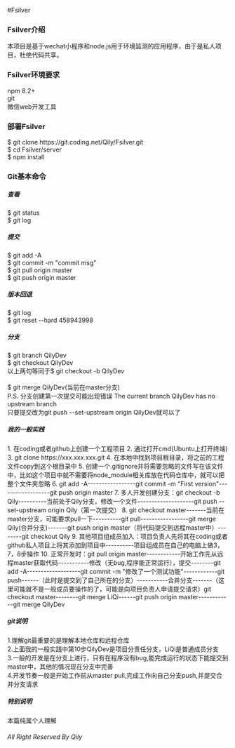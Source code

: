 #Fsilver
<h3>Fsilver介绍</h3>
<p>
    本项目是基于wechat小程序和node.js用于环境监测的应用程序，由于是私人项目，杜绝代码共享。
</p>

<h3>Fsilver环境要求</h3>
<p>
    npm 8.2+<br>
    git<br>
    微信web开发工具<br>
</p>

<h3>部署Fsilver</h3>
<p>
$  git clone https://git.coding.net/Qily/Fsilver.git<br>
$  cd Fsilver/server<br>
$  npm install
</p>

<h3>Git基本命令</h3>
<p>
<h5>查看</h5>
$ git status<br>
$ git log<br>
<h5>提交</h5>
$ git add -A<br>
$ git commit -m "commit msg"<br>
$ git pull origin master<br>
$ git push origin master<br>
<h5>版本回退</h5>
$ git log<br>
$ git reset --hard 458943998<br>

<h5>分支</h5>
$ git branch QilyDev<br>
$ git checkout QilyDev<br>
以上两句等同于$ git checkout -b QilyDev<br>
<br>
$ git merge QilyDev(当前在master分支)<br>
P.S. 分支创建第一次提交可能出现错误 The current branch QilyDev has no upstream branch<br>
只要提交改为git push --set-upstream origin QilyDev就可以了<br>
</p>

<h5>我的一般实践</h5>
1. 在coding或者github上创建一个工程项目
2. 通过打开cmd(Ubuntu上打开终端)
3. git clone https://xxx.xxx.xxx.git
4. 在本地中找到项目根目录，将之前的工程文件copy到这个根目录中
5. 创建一个.gitignore并将需要忽略的文件写在该文件中，比如这个项目中就不需要将node_module相关库放在代码仓库中，就可以把整个文件夹忽略
6. git add -A-----------------git commit -m "First version"------------------git push origin master
7. 多人开发创建分支：git checkout -b Qily----------当前处于Qily分支，修改一个文件--------------------git push --set-upstream origin Qily（第一次提交）
8. git checkout master-------当前在master分支，可能要求pull一下----------git pull-----------------git merge Qily(合并分支)-------git push origin master（将代码提交到远程master中）--------git checkout Qily
9. 其他项目组成员加入：项目负责人先将其在coding或者github私人项目上将其添加到项目中----------项目组成员在自己的电脑上做3， 7，8步操作
10. 正常开发时：git pull origin master------------开始工作先从远程master获取代码-----------修改（无bug,程序能正常运行），提交--------git add -A-------------------git commit -m "修改了一个测试功能"------------git push------（此时是提交到了自己所在的分支）-----------合并分支-------（这里可能就不是一般成员要操作的了，可能是向项目负责人申请提交请求）git checkout master--------git merge LiQi------git push origin master------------git merge QilyDev
<h5>git说明</h5>
1.理解git最重要的是理解本地仓库和远程仓库<br>
2.上面我的一般实践中第10步QilyDev是项目分责任分支，LiQi是普通成员分支<br>
3.一般的开发是在分支上进行，只有在程序没有bug,能完成运行的状态下能提交到master中，其他的情况现在分支中完善<br>
4.开发节奏一般是开始工作前从master pull,完成工作向自己分支push,并提交合并分支请求<br>
<h5>特别说明</h5>
本篇纯属个人理解
<br>
<h6>All Right Reserved By Qily</h6>
